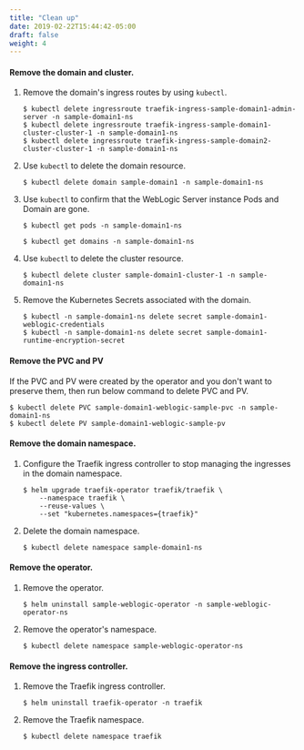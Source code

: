 ```yaml
---
title: "Clean up"
date: 2019-02-22T15:44:42-05:00
draft: false
weight: 4
---
```



#### Remove the domain and cluster.

1.	Remove the domain's ingress routes by using `kubectl`.

    ```shell
    $ kubectl delete ingressroute traefik-ingress-sample-domain1-admin-server -n sample-domain1-ns
    $ kubectl delete ingressroute traefik-ingress-sample-domain1-cluster-cluster-1 -n sample-domain1-ns
    $ kubectl delete ingressroute traefik-ingress-sample-domain2-cluster-cluster-1 -n sample-domain1-ns
    ```

1.	Use `kubectl` to delete the domain resource.

    ```shell
    $ kubectl delete domain sample-domain1 -n sample-domain1-ns
    ```

1.	Use `kubectl` to confirm that the WebLogic Server instance Pods and Domain are gone.

    ```shell
    $ kubectl get pods -n sample-domain1-ns
    ```
    ```shell
    $ kubectl get domains -n sample-domain1-ns
    ```

1.	Use `kubectl` to delete the cluster resource.

    ```shell
    $ kubectl delete cluster sample-domain1-cluster-1 -n sample-domain1-ns
    ```

1.	Remove the Kubernetes Secrets associated with the domain.

    ```shell
    $ kubectl -n sample-domain1-ns delete secret sample-domain1-weblogic-credentials
    $ kubectl -n sample-domain1-ns delete secret sample-domain1-runtime-encryption-secret
    ```

#### Remove the PVC and PV
If the PVC and PV were created by the operator and you don't want to preserve them, then run below command to delete PVC and PV.
```
$ kubectl delete PVC sample-domain1-weblogic-sample-pvc -n sample-domain1-ns
$ kubectl delete PV sample-domain1-weblogic-sample-pv
```


#### Remove the domain namespace.
1.	Configure the Traefik ingress controller to stop managing the ingresses in the domain namespace.

    ```shell
    $ helm upgrade traefik-operator traefik/traefik \
        --namespace traefik \
        --reuse-values \
        --set "kubernetes.namespaces={traefik}"
    ```

1.	Delete the domain namespace.

    ```shell
    $ kubectl delete namespace sample-domain1-ns
    ```

#### Remove the operator.

1.	Remove the operator.

    ```shell
    $ helm uninstall sample-weblogic-operator -n sample-weblogic-operator-ns
    ```

1.	Remove the operator's namespace.

    ```shell
    $ kubectl delete namespace sample-weblogic-operator-ns
    ```

#### Remove the ingress controller.

1.	Remove the Traefik ingress controller.

    ```shell
    $ helm uninstall traefik-operator -n traefik
    ```

1.	Remove the Traefik namespace.

    ```shell
    $ kubectl delete namespace traefik
    ```

